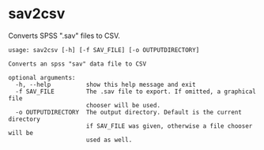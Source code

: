 # sav2csv
Converts SPSS ".sav" files to CSV.

    usage: sav2csv [-h] [-f SAV_FILE] [-o OUTPUTDIRECTORY]

    Converts an spss "sav" data file to CSV

    optional arguments:
      -h, --help          show this help message and exit
      -f SAV_FILE         The .sav file to export. If omitted, a graphical file
                          chooser will be used.
      -o OUTPUTDIRECTORY  The output directory. Default is the current directory
                          if SAV_FILE was given, otherwise a file chooser will be
                          used as well.
